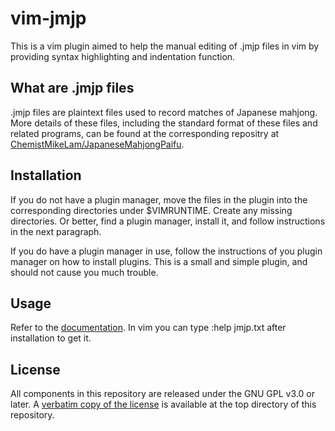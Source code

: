 # vim-jmjp 

This is a vim plugin aimed to help the manual editing of .jmjp files in vim by providing syntax highlighting and indentation function. 

## What are .jmjp files 

.jmjp files are plaintext files used to record matches of Japanese mahjong. More details of these files, including the standard format of these files and related programs, can be found at the corresponding repositry at [ChemistMikeLam/JapaneseMahjongPaifu](https://github.com/ChemistMikeLam/JapaneseMahjongPaifu). 

## Installation 

If you do not have a plugin manager, move the files in the plugin into the corresponding directories under $VIMRUNTIME. Create any missing directories. Or better, find a plugin manager, install it, and follow instructions in the next paragraph. 

If you do have a plugin manager in use, follow the instructions of you plugin manager on how to install plugins. This is a small and simple plugin, and should not cause you much trouble. 

## Usage 

Refer to the [documentation](./doc/jmjp.txt). In vim you can type :help jmjp.txt after installation to get it. 

## License 

All components in this repository are released under the GNU GPL v3.0 or later. A [verbatim copy of the license](.LICENSE) is available at the top directory of this repository. 
